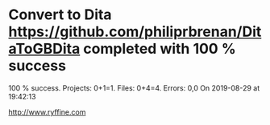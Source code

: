 # Convert to Dita https://github.com/philiprbrenan/DitaToGBDita  completed with 100 % success

100 % success. Projects: 0+1=1.  Files: 0+4=4. Errors: 0,0  On 2019-08-29 at 19:42:13





http://www.ryffine.com
